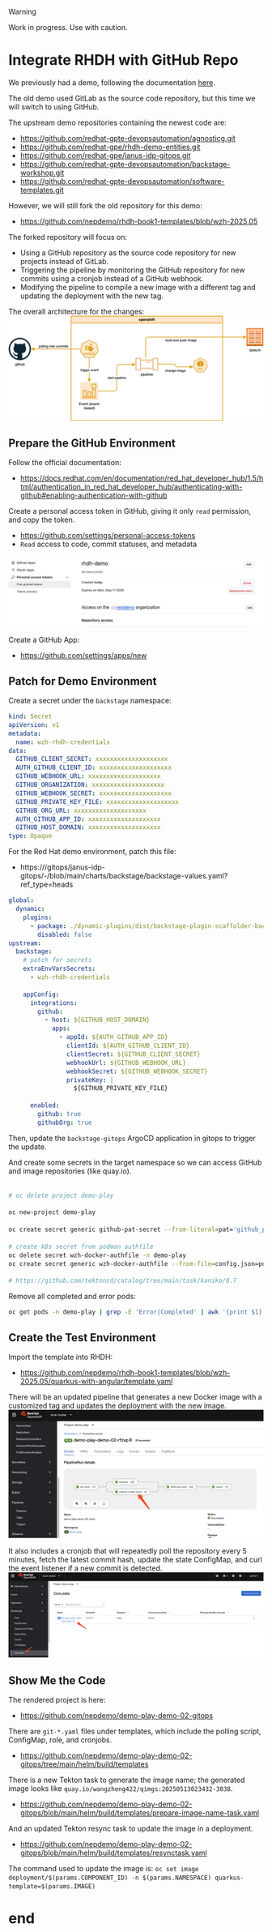 > [!WARNING]
> Work in progress. Use with caution.
# Integrate RHDH with GitHub Repo

We previously had a demo, following the documentation [here](../4.15/2024.08.rhdh.book.md).

The old demo used GitLab as the source code repository, but this time we will switch to using GitHub.

The upstream demo repositories containing the newest code are:
- https://github.com/redhat-gpte-devopsautomation/agnosticg.git
- https://github.com/redhat-gpe/rhdh-demo-entities.git
- https://github.com/redhat-gpe/janus-idp-gitops.git
- https://github.com/redhat-gpte-devopsautomation/backstage-workshop.git
- https://github.com/redhat-gpte-devopsautomation/software-templates.git

However, we will still fork the old repository for this demo:
- https://github.com/nepdemo/rhdh-book1-templates/blob/wzh-2025.05

The forked repository will focus on:
- Using a GitHub repository as the source code repository for new projects instead of GitLab.
- Triggering the pipeline by monitoring the GitHub repository for new commits using a cronjob instead of a GitHub webhook.
- Modifying the pipeline to compile a new image with a different tag and updating the deployment with the new tag.

The overall architecture for the changes:
![](./files/rhdh.github.01.drawio.png)

## Prepare the GitHub Environment

Follow the official documentation:
- https://docs.redhat.com/en/documentation/red_hat_developer_hub/1.5/html/authentication_in_red_hat_developer_hub/authenticating-with-github#enabling-authentication-with-github

Create a personal access token in GitHub, giving it only `read` permission, and copy the token.
- https://github.com/settings/personal-access-tokens
- `Read` access to code, commit statuses, and metadata

<img src="imgs/2025.05.rhdh.github.md/2025-05-10-23-33-07.png" heigth="600px">

Create a GitHub App:
- https://github.com/settings/apps/new

## Patch for Demo Environment

Create a secret under the `backstage` namespace:

```yaml
kind: Secret
apiVersion: v1
metadata:
  name: wzh-rhdh-credentials
data:
  GITHUB_CLIENT_SECRET: xxxxxxxxxxxxxxxxxxxx
  AUTH_GITHUB_CLIENT_ID: xxxxxxxxxxxxxxxxxxxx
  GITHUB_WEBHOOK_URL: xxxxxxxxxxxxxxxxxxxx
  GITHUB_ORGANIZATION: xxxxxxxxxxxxxxxxxxxx
  GITHUB_WEBHOOK_SECRET: xxxxxxxxxxxxxxxxxxxx
  GITHUB_PRIVATE_KEY_FILE: xxxxxxxxxxxxxxxxxxxx
  GITHUB_ORG_URL: xxxxxxxxxxxxxxxxxxxx
  AUTH_GITHUB_APP_ID: xxxxxxxxxxxxxxxxxxxx
  GITHUB_HOST_DOMAIN: xxxxxxxxxxxxxxxxxxxx
type: Opaque
```

For the Red Hat demo environment, patch this file:
- https://<gitlab-host>/gitops/janus-idp-gitops/-/blob/main/charts/backstage/backstage-values.yaml?ref_type=heads

```yaml
global:
  dynamic:
    plugins:
      - package: ./dynamic-plugins/dist/backstage-plugin-scaffolder-backend-module-github-dynamic
        disabled: false
upstream:
  backstage:
    # patch for secrets
    extraEnvVarsSecrets:
      - wzh-rhdh-credentials

    appConfig:
      integrations:
        github:
          - host: ${GITHUB_HOST_DOMAIN}
            apps:
              - appId: ${AUTH_GITHUB_APP_ID}
                clientId: ${AUTH_GITHUB_CLIENT_ID}
                clientSecret: ${GITHUB_CLIENT_SECRET}
                webhookUrl: ${GITHUB_WEBHOOK_URL}
                webhookSecret: ${GITHUB_WEBHOOK_SECRET}
                privateKey: |
                  ${GITHUB_PRIVATE_KEY_FILE}

      enabled:
        github: true
        githubOrg: true
```

Then, update the `backstage-gitops` ArgoCD application in gitops to trigger the update.

And create some secrets in the target namespace so we can access GitHub and image repositories (like quay.io).
```bash

# oc delete project demo-play

oc new-project demo-play

oc create secret generic github-pat-secret --from-literal=pat='github_pat_xxxxxxxxxxx'

# create k8s secret from podman authfile
oc delete secret wzh-docker-authfile -n demo-play
oc create secret generic wzh-docker-authfile --from-file=config.json=podman_authfile.json -n demo-play

# https://github.com/tektoncd/catalog/tree/main/task/kaniko/0.7
```

Remove all completed and error pods:
```bash
oc get pods -n demo-play | grep -E 'Error|Completed' | awk '{print $1}' | xargs oc delete pod -n demo-play
```

## Create the Test Environment

Import the template into RHDH:
- https://github.com/nepdemo/rhdh-book1-templates/blob/wzh-2025.05/quarkus-with-angular/template.yaml

There will be an updated pipeline that generates a new Docker image with a customized tag and updates the deployment with the new image.
<img src="imgs/2025.05.rhdh.github.md/2025-05-13-15-33-09.png" heigth="600px">

It also includes a cronjob that will repeatedly poll the repository every 5 minutes, fetch the latest commit hash, update the state ConfigMap, and curl the event listener if a new commit is detected.
<img src="imgs/2025.05.rhdh.github.md/2025-05-13-15-34-36.png" heigth="600px">

## Show Me the Code

The rendered project is here:
- https://github.com/nepdemo/demo-play-demo-02-gitops

There are `git-*.yaml` files under templates, which include the polling script, ConfigMap, role, and cronjobs.
- https://github.com/nepdemo/demo-play-demo-02-gitops/tree/main/helm/build/templates

There is a new Tekton task to generate the image name; the generated image looks like `quay.io/wangzheng422/qimgs:20250513023432-3038`.
- https://github.com/nepdemo/demo-play-demo-02-gitops/blob/main/helm/build/templates/prepare-image-name-task.yaml

And an updated Tekton resync task to update the image in a deployment.
- https://github.com/nepdemo/demo-play-demo-02-gitops/blob/main/helm/build/templates/resynctask.yaml

The command used to update the image is:
`oc set image deployment/$(params.COMPONENT_ID) -n $(params.NAMESPACE) quarkus-template=$(params.IMAGE)`

# end